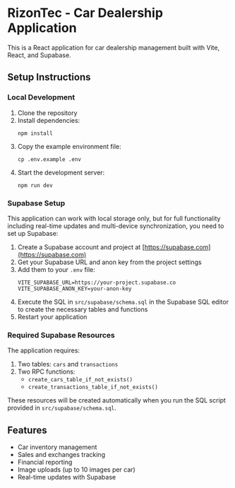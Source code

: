 
# RizonTec - Car Dealership Application

This is a React application for car dealership management built with Vite, React, and Supabase.

## Setup Instructions

### Local Development

1. Clone the repository
2. Install dependencies:
   ```
   npm install
   ```
3. Copy the example environment file:
   ```
   cp .env.example .env
   ```
4. Start the development server:
   ```
   npm run dev
   ```

### Supabase Setup

This application can work with local storage only, but for full functionality including real-time updates and multi-device synchronization, you need to set up Supabase:

1. Create a Supabase account and project at [https://supabase.com](https://supabase.com)
2. Get your Supabase URL and anon key from the project settings
3. Add them to your `.env` file:
   ```
   VITE_SUPABASE_URL=https://your-project.supabase.co
   VITE_SUPABASE_ANON_KEY=your-anon-key
   ```
4. Execute the SQL in `src/supabase/schema.sql` in the Supabase SQL editor to create the necessary tables and functions
5. Restart your application

### Required Supabase Resources

The application requires:

1. Two tables: `cars` and `transactions`
2. Two RPC functions:
   - `create_cars_table_if_not_exists()`
   - `create_transactions_table_if_not_exists()`

These resources will be created automatically when you run the SQL script provided in `src/supabase/schema.sql`.

## Features

- Car inventory management
- Sales and exchanges tracking
- Financial reporting
- Image uploads (up to 10 images per car)
- Real-time updates with Supabase
